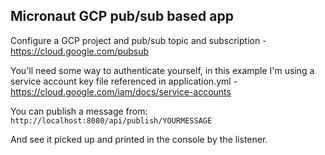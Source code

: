 ## Micronaut GCP pub/sub based app

Configure a GCP project and pub/sub topic and subscription - https://cloud.google.com/pubsub

You'll need some way to authenticate yourself, in this example I'm using a service account key file referenced in 
application.yml - https://cloud.google.com/iam/docs/service-accounts

You can publish a message from:
`http://localhost:8080/api/publish/YOURMESSAGE`

And see it picked up and printed in the console by the listener.